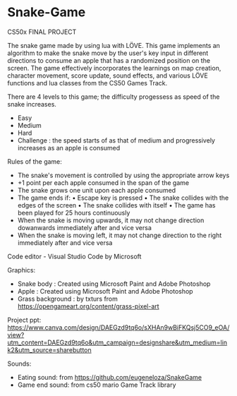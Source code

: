 # Snake-Game

CS50x FINAL PROJECT

The snake game made by using lua with LÖVE.
This game implements an algorithm to make the snake move by the user's key input in different directions to consume an apple that has a randomized position on the screen.
The game effectively incorporates the learnings on map creation, character movement, score update, sound effects, and various LÖVE functions and lua classes from the CS50 Games Track.

There are 4 levels to this game; the difficulty progessess as speed of the snake increases.
- Easy
- Medium
- Hard
- Challenge : the speed starts of as that of medium and progressively increases as an apple is consumed

Rules of the game:
- The snake's movement is controlled by using the appropriate arrow keys
- +1 point per each apple consumed in the span of the game
- The snake grows one unit upon each apple consumed
- The game ends if:
    •	Escape key is pressed
    •	The snake collides with the edges of the screen
    •	The snake collides with itself
    •   The game has been played for 25 hours continuously
- When the snake is moving upwards, it may not change direction dowanwards immediately after and vice versa
- When the snake is moving left, it may not change direction to the right immediately after and vice versa


Code editor - Visual Studio Code by Microsoft

Graphics:
- Snake body : Created using Microsoft Paint and Adobe Photoshop
- Apple : Created using Microsoft Paint and Adobe Photoshop
- Grass background : by txturs from https://opengameart.org/content/grass-pixel-art

Project ppt:
https://www.canva.com/design/DAEGzd9tq6o/sXHAn9wBiFKQsj5CO9_eOA/view?utm_content=DAEGzd9tq6o&utm_campaign=designshare&utm_medium=link2&utm_source=sharebutton

Sounds:
- Eating sound: from https://github.com/eugeneloza/SnakeGame
- Game end sound: from cs50 mario Game Track library
